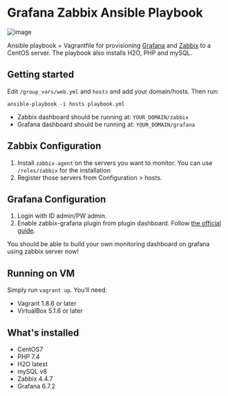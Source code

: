 # Grafana Zabbix Ansible Playbook

![image](https://user-images.githubusercontent.com/6326478/80306541-eb755680-87fe-11ea-958e-5b2428c2bdc2.png)


Ansible playbook + Vagrantfile for provisioning [Grafana](https://grafana.com/) and [Zabbix](https://zabbix.org/wiki/Main_Page) to a CentOS server. The playbook also installs H2O, PHP and mySQL.

## Getting started

Edit `/group_vars/web.yml` and `hosts` and add your domain/hosts. Then run:

```
ansible-playbook -i hosts playbook.yml
```

* Zabbix dashboard should be running at: `YOUR_DOMAIN/zabbix`
* Grafana dashboard should be running at: `YOUR_DOMAIN/grafana`

## Zabbix Configuration

1. Install `zabbix-agent` on the servers you want to monitor. You can use `/roles/zabbix` for the installation
2. Register those servers from Configuration > hosts.

## Grafana Configuration
1. Login with ID admin/PW admin.
2. Enable zabbix-grafana plugin from plugin dashboard. Follow [the official guide](https://alexanderzobnin.github.io/grafana-zabbix/configuration/).

You should be able to build your own monitoring dashboard on grafana using zabbix server now!

## Running on VM
Simply run `vagrant up`. You'll need:
* Vagrant 1.8.6 or later
* VirtualBox 5.1.6 or later

## What's installed

- CentOS7
- PHP 7.4
- H2O latest
- mySQL v8
- Zabbix 4.4.7
- Grafana 6.7.2
